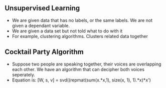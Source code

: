 ## Unsupervised Learning

- We are given data that has no labels, or the same labels. We are not given a dependant variable.
- We are given a data set but not told what to do with it
- For example, clustering algorithms. Clusters related data together

## Cocktail Party Algorithm

- Suppose two people are speaking together, their voices are overlapping each other. We have an algorithm that can decipher both voices seperately.
- Equation is: [W, s, v] = svd((repmat(sum(x.*x,1), size(x, 1), 1).*x)*x')

